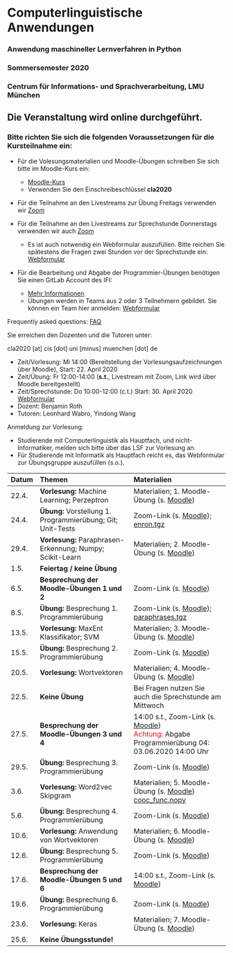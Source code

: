 # Computerlinguistische Anwendungen
### Anwendung maschineller Lernverfahren in Python
### Sommersemester 2020
### Centrum für Informations- und Sprachverarbeitung, LMU München

## Die Veranstaltung wird online durchgeführt.
### Bitte richten Sie sich die folgenden Voraussetzungen für die Kursteilnahme ein:
- Für die Volesungsmaterialien und Moodle-Übungen schreiben Sie sich bitte im Moodle-Kurs ein:
  - [Moodle-Kurs](https://moodle.lmu.de/course/view.php?id=7756)
  - Verwenden Sie den Einschreibeschlüssel **cla2020**
- Für die Teilnahme an den Livestreams zur Übung Freitags verwenden wir [Zoom](https://lmu-munich.zoom.us/)
- Für die Teilnahme an den Livestreams zur Sprechstunde Donnerstags verwenden wir auch [Zoom](https://lmu-munich.zoom.us/)
  - Es ist auch notwendig ein Webformular auszufüllen. Bitte reichen Sie spätestens die Fragen zwei Stunden vor der Sprechstunde ein: [Webformular](https://docs.google.com/forms/d/e/1FAIpQLScPGLfEU67chJU8Koazov6GT2ZF95lPKKa72ggII0_ripC0mQ/viewform?usp=sf_link)
  

- Für die Bearbeitung und Abgabe der Programmier-Übungen benötigen Sie einen GitLab Account des IFI: 
  - [Mehr Informationen](https://www.rz.ifi.lmu.de/infos/gitlab_de.html)
  - Übungen werden in Teams aus 2 oder 3 Teilnehmern gebildet. Sie können ein Team hier anmelden: [Webformular](https://docs.google.com/forms/d/e/1FAIpQLSeruhcBY-yY3ixE2NKpUlrVG17RLpkv8UvQVhXdgTgo3ET4ww/viewform?usp=sf_link)

Frequently asked questions: [FAQ](faq.md)

Sie erreichen den Dozenten und die Tutoren unter:

cla2020 [at] cis [dot] uni [minus] muenchen [dot] de

 - Zeit/Vorlesung: Mi 14:00 (Bereitstellung der Vorlesungsaufzeichnungen über Moodle), Start: 22. April 2020
 - Zeit/Übung: Fr 12:00-14:00 (**s.t.**, Livestream mit Zoom, Link wird über Moodle bereitgestellt)
 - Zeit/Sprechstunde: Do 10:00-12:00 (c.t.) Start: 30. April 2020 [Webformular](https://forms.gle/ppm49QruFsmFGJBx5)
 - Dozent: Benjamin Roth
 - Tutoren: Leonhard Wabro, Yindong Wang 

 Anmeldung zur Vorlesung:
 - Studierende mit Computerlinguistik als Hauptfach, und nicht-Informatiker, melden sich bitte über das LSF zur Vorlesung an.
 - Für Studierende mit Informatik als Hauptfach reicht es, das Webformular zur Übungsgruppe auszufüllen (s.o.).
 
| Datum | Themen | Materialien |
|-----------------------------|:--------------------------------|:-------------------------------------------------------------------|
22.4. | **Vorlesung:** Machine Learning; Perzeptron | Materialien; 1. Moodle-Übung (s. [Moodle](https://moodle.lmu.de/course/view.php?id=7756)) |
24.4. | **Übung:** Vorstellung 1. Programmierübung; Git; Unit-Tests | Zoom-Link (s. [Moodle](https://moodle.lmu.de/course/view.php?id=7756)); [enron.tgz](http://www.cis.uni-muenchen.de/~beroth/cla/enron.tgz) |
29.4. | **Vorlesung:** Paraphrasen-Erkennung; Numpy; Scikit-Learn | Materialien; 2. Moodle-Übung (s. [Moodle](https://moodle.lmu.de/course/view.php?id=7756)) |
1.5. | **Feiertag / keine Übung** |  |
6.5. | **Besprechung der Moodle-Übungen 1 und 2** | Zoom-Link (s. [Moodle](https://moodle.lmu.de/course/view.php?id=7756)) |
8.5. | **Übung:** Besprechung 1. Programmierübung | Zoom-Link (s. [Moodle](https://moodle.lmu.de/course/view.php?id=7756)); [paraphrases.tgz](http://www.cis.uni-muenchen.de/~beroth/cla/paraphrases.tgz)  |
13.5. | **Vorlesung:** MaxEnt Klassifikator; SVM | Materialien; 3. Moodle-Übung (s. [Moodle](https://moodle.lmu.de/course/view.php?id=7756)) |
15.5. | **Übung:** Besprechung 2. Programmierübung | Zoom-Link (s. [Moodle](https://moodle.lmu.de/course/view.php?id=7756))  |
20.5. | **Vorlesung:** Wortvektoren | Materialien; 4. Moodle-Übung (s. [Moodle](https://moodle.lmu.de/course/view.php?id=7756)) |
22.5. | **Keine Übung** | Bei Fragen nutzen Sie auch die Sprechstunde am Mittwoch |
27.5. | **Besprechung der Moodle-Übungen 3 und 4** | 14:00 s.t., Zoom-Link (s. [Moodle](https://moodle.lmu.de/course/view.php?id=7756)) <br/><span style="color:red;">Achtung:</span> Abgabe Programmierübung 04: 03.06.2020 14:00 Uhr |
29.5. | **Übung:** Besprechung 3. Programmierübung | Zoom-Link (s. [Moodle](https://moodle.lmu.de/course/view.php?id=7756))  |
3.6. | **Vorlesung:** Word2vec Skipgram | Materialien; 5. Moodle-Übung (s. [Moodle](https://moodle.lmu.de/course/view.php?id=7756)) <br/> [cooc_func.nopy](cooc_func.nopy) |
5.6. | **Übung:** Besprechung 4. Programmierübung | Zoom-Link (s. [Moodle](https://moodle.lmu.de/course/view.php?id=7756))  |
10.6. | **Vorlesung:** Anwendung von Wortvektoren | Materialien; 6. Moodle-Übung (s. [Moodle](https://moodle.lmu.de/course/view.php?id=7756)) |
12.6. | **Übung:** Besprechung 5. Programmierübung | Zoom-Link (s. [Moodle](https://moodle.lmu.de/course/view.php?id=7756))  |
17.6. | **Besprechung der Moodle-Übungen 5 und 6** | 14:00 s.t., Zoom-Link (s. [Moodle](https://moodle.lmu.de/course/view.php?id=7756)) 
19.6. | **Übung:** Besprechung 6. Programmierübung | Zoom-Link (s. [Moodle](https://moodle.lmu.de/course/view.php?id=7756))  |
23.6. | **Vorlesung:** Keras | Materialien; 7. Moodle-Übung (s. [Moodle](https://moodle.lmu.de/course/view.php?id=7756)) |
25.6. | **Keine Übungsstunde!** | |

